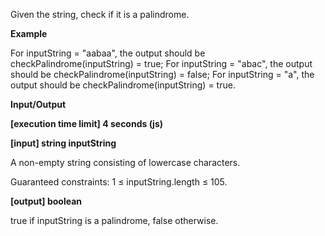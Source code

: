 Given the string, check if it is a palindrome.

**Example**

For inputString = "aabaa", the output should be
checkPalindrome(inputString) = true;
For inputString = "abac", the output should be
checkPalindrome(inputString) = false;
For inputString = "a", the output should be
checkPalindrome(inputString) = true.

**Input/Output**

**[execution time limit] 4 seconds (js)**

**[input] string inputString**

A non-empty string consisting of lowercase characters.

Guaranteed constraints:
1 ≤ inputString.length ≤ 105.

**[output] boolean**

true if inputString is a palindrome, false otherwise.
